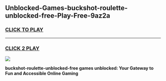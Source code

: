 
## Unblocked-Games-buckshot-roulette-unblocked-free-Play-Free-9az2a
<h3>
<a href="https://premium76.site?title=buckshot-roulette-unblocked-free&ref=19M">CLICK TO PLAY</a></h3>
<hr>

<h3>
<a href="https://premium76.site?title=buckshot-roulette-unblocked-free&ref=19M">CLICK 2 PLAY</a>
  
</h3>

<a href="https://premium76.site?title=buckshot-roulette-unblocked-free&ref=19M"><img src="https://clearcache.store/games.png"></a>


**buckshot-roulette-unblocked-free games unblocked: Your Gateway to Fun and Accessible Online Gaming**
